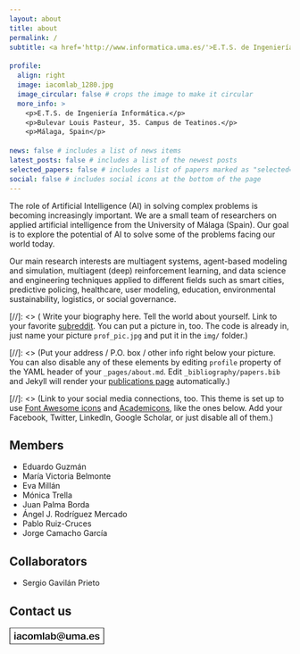 ```yaml
---
layout: about
title: about
permalink: /
subtitle: <a href='http://www.informatica.uma.es/'>E.T.S. de Ingeniería Informática</a> | <a href='http://www.lcc.uma.es/'>Dpto. de Lenguajes y Ciencias de la Computación</a> | <a href='http://www.uma.es/'>Universidad de Málaga</a>

profile:
  align: right
  image: iacomlab_1280.jpg
  image_circular: false # crops the image to make it circular
  more_info: >
    <p>E.T.S. de Ingeniería Informática.</p>
    <p>Bulevar Louis Pasteur, 35. Campus de Teatinos.</p>
    <p>Málaga, Spain</p>

news: false # includes a list of news items
latest_posts: false # includes a list of the newest posts
selected_papers: false # includes a list of papers marked as "selected={true}"
social: false # includes social icons at the bottom of the page
---
```


The role of Artificial Intelligence (AI) in solving complex problems is becoming increasingly important. We are a small team of researchers on applied artificial intelligence from the University of Málaga (Spain). Our goal is to explore the potential of AI to solve some of the problems facing our world today.

Our main research interests are multiagent systems, agent-based modeling and simulation, multiagent (deep) reinforcement learning, and data science and engineering techniques applied to different fields such as smart cities, predictive policing, healthcare, user modeling, education, environmental sustainability, logistics, or social governance.

[//]: <> ( Write your biography here. Tell the world about yourself. Link to your favorite [subreddit](http://reddit.com). You can put a picture in, too. The code is already in, just name your picture `prof_pic.jpg` and put it in the `img/` folder.)

[//]: <> (Put your address / P.O. box / other info right below your picture. You can also disable any of these elements by editing `profile` property of the YAML header of your `_pages/about.md`. Edit `_bibliography/papers.bib` and Jekyll will render your [publications page](/al-folio/publications/) automatically.)

[//]: <> (Link to your social media connections, too. This theme is set up to use [Font Awesome icons](https://fontawesome.com/) and [Academicons](https://jpswalsh.github.io/academicons/), like the ones below. Add your Facebook, Twitter, LinkedIn, Google Scholar, or just disable all of them.)


## Members
- Eduardo Guzmán
- María Victoria Belmonte
- Eva Millán
- Mónica Trella
- Juan Palma Borda
- Ángel J. Rodríguez Mercado
- Pablo Ruiz-Cruces
- Jorge Camacho García

## Collaborators
- Sergio Gavilán Prieto


## Contact us

![](/assets/img/iacomlab_email.png)
